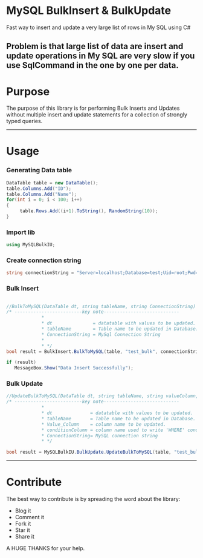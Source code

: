 # MySQL BulkInsert & BulkUpdate
Fast way to insert and update a very large list of rows in My SQL using C#

Problem is that large list of data are insert and update operations in My SQL are very slow if you use SqlCommand in the one by one per data.
---

# Purpose

The purpose of this library is for performing Bulk Inserts and Updates without multiple insert and update statements for a collection of strongly typed queries.

---

# Usage

### Generating Data table
```C#
DataTable table = new DataTable();
table.Columns.Add("ID");
table.Columns.Add("Name");
for(int i = 0; i < 100; i++)
{
     table.Rows.Add((i+1).ToString(), RandomString(10));
}
```

### Import lib

```C#
using MySQLBulkIU;
```

### Create connection string

```C#
string connectionString = "Server=localhost;Database=test;Uid=root;Pwd=1234;";
```

### Bulk Insert

```C#

//BulkToMySQL(DataTable dt, string tableName, string ConnectionString)
/* -------------------------key note----------------------------
             * 
             * dt               = datatable with values to be updated.
             * tableName        = Table name to be updated in Database.
             * ConnectionString = MySql Connection String
             * 
             * */
bool result = BulkInsert.BulkToMySQL(table, "test_bulk", connectionString);

if (result)
   MessageBox.Show("Data Insert Successfully");
```

### Bulk Update

```C#
//UpdateBulkToMySQL(DataTable dt, string tableName, string valueColumn, string conditionColumn, string ConnectionString)
/* -------------------------key note----------------------------
             * 
             * dt              = datatable with values to be updated.
             * tableName       = Table name to be updated in Database.
             * Value_Column    = column name to be updated.
             * conditionColumn = column name used to write 'WHERE' condition
             * ConnectionString= MySQL connection string
             * */

bool result = MySQLBulkIU.BulkUpdate.UpdateBulkToMySQL(table, "test_bulk", "Name", "ID", connectionString);

```

---

# Contribute

The best way to contribute is by spreading the word about the library:

* Blog it
* Comment it
* Fork it
* Star it
* Share it

A HUGE THANKS for your help.
